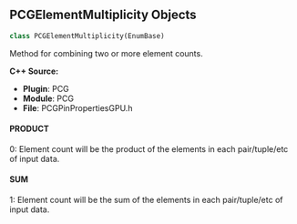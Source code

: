 ## PCGElementMultiplicity Objects

```python
class PCGElementMultiplicity(EnumBase)
```

Method for combining two or more element counts.

**C++ Source:**

- **Plugin**: PCG
- **Module**: PCG
- **File**: PCGPinPropertiesGPU.h

<a id="unreal.PCGElementMultiplicity.PRODUCT"></a>

#### PRODUCT

0: Element count will be the product of the elements in each pair/tuple/etc of input data.

<a id="unreal.PCGElementMultiplicity.SUM"></a>

#### SUM

1: Element count will be the sum of the elements in each pair/tuple/etc of input data.

<a id="unreal.PCGAttributeInheritanceMode"></a>